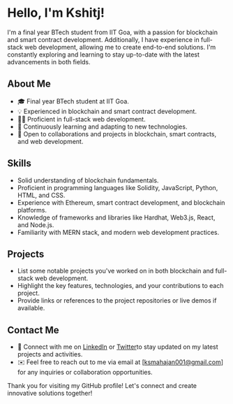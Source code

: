 # Hello, I'm Kshitj!

I'm a final year BTech student from IIT Goa, with a passion for blockchain and smart contract development. Additionally, I have experience in full-stack web development, allowing me to create end-to-end solutions. I'm constantly exploring and learning to stay up-to-date with the latest advancements in both fields.

## About Me

- 🎓 Final year BTech student at IIT Goa.
- 💡 Experienced in blockchain and smart contract development.
- 👨‍💻 Proficient in full-stack web development.
- 🌱 Continuously learning and adapting to new technologies.
- 🤝 Open to collaborations and projects in blockchain, smart contracts, and web development.

## Skills

- Solid understanding of blockchain fundamentals.
- Proficient in programming languages like Solidity, JavaScript, Python, HTML, and CSS.
- Experience with Ethereum, smart contract development, and blockchain platforms.
- Knowledge of frameworks and libraries like Hardhat, Web3.js, React, and Node.js.
- Familiarity with MERN stack, and modern web development practices.

## Projects

- List some notable projects you've worked on in both blockchain and full-stack web development.
- Highlight the key features, technologies, and your contributions to each project.
- Provide links or references to the project repositories or live demos if available.

## Contact Me

- 🔗 Connect with me on [LinkedIn](https://www.linkedin.com/in/kshitij-mahajan-61a593205/)  or [Twitter](https://twitter.com/Kshitij007527)to stay updated on my latest projects and activities.
- ✉️ Feel free to reach out to me via email at [ksmahajan001@gmail.com] for any inquiries or collaboration opportunities.

Thank you for visiting my GitHub profile! Let's connect and create innovative solutions together!
